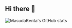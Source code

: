 ## Hi there 👋

![MasudaKenta's GitHub stats](https://github-readme-stats.vercel.app/api?username=MasudaKenta&show_icons=true&theme=tokionight)
